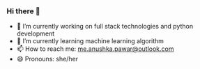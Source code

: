### Hi there 👋

- 🔭 I’m currently working on full stack technologies and python development
- 🌱 I’m currently learning machine learning algorithm
- 📫 How to reach me: me.anushka.pawar@outlook.com
- 😄 Pronouns: she/her
  

